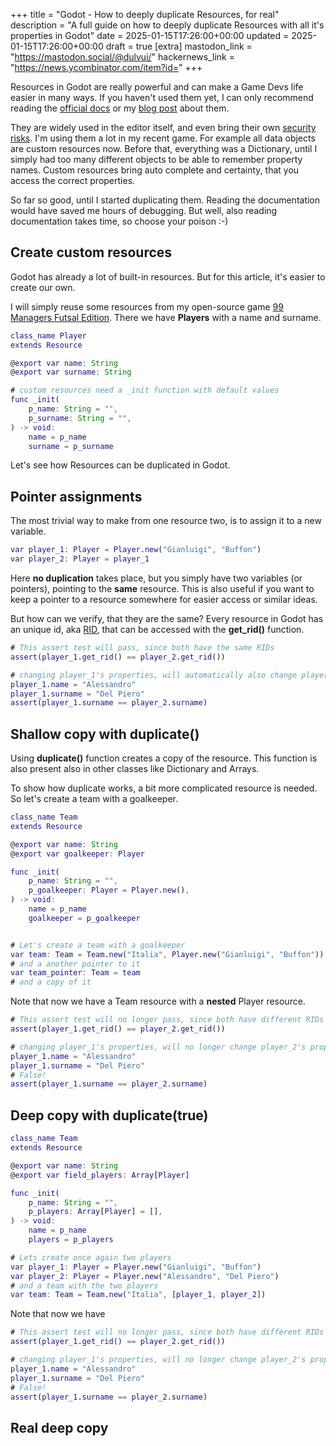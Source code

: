 +++
title = "Godot - How to deeply duplicate Resources, for real"
description = "A full guide on how to deeply duplicate Resources with all it's properties in Godot"
date = 2025-01-15T17:26:00+00:00
updated = 2025-01-15T17:26:00+00:00
draft = true
[extra]
mastodon_link = "https://mastodon.social/@dulvui/"
hackernews_link = "https://news.ycombinator.com/item?id="
+++

Resources in Godot are really powerful and can make a Game Devs life easier in many ways.
If you haven't used them yet, I can only recommend reading the
[official docs](https://docs.godotengine.org/en/stable/tutorials/scripting/resources.html)
or my [blog post](@/blog/godot-custom-resources.md) about them. 

They are widely used in the editor itself, and even bring their own [security risks](https://github.com/godotengine/godot-proposals/issues/4925).
I'm using them a lot in my recent game.
For example all data objects are custom resources now.
Before that, everything was a Dictionary, until I simply had too many different objects to be able to remember property names.
Custom resources bring auto complete and certainty, that you access the correct properties.

So far so good, until I started duplicating them.
Reading the documentation would have saved me hours of debugging.
But well, also reading documentation takes time, so choose your poison :-)

## Create custom resources
Godot has already a lot of built-in resources.
But for this article, it's easier to create our own.

I will simply reuse some resources from my open-source game [99 Managers Futsal Edition](@/games/99managers-futsal-edition/index.md).
There we have **Players** with a name and surname.
```gd
class_name Player
extends Resource

@export var name: String
@export var surname: String

# custom resources need a _init function with default values
func _init(
    p_name: String = "",
    p_surname: String = "",
) -> void:
    name = p_name
    surname = p_surname

```

Let's see how Resources can be duplicated in Godot.

## Pointer assignments
The most trivial way to make from one resource two, is to assign it to a new variable.
```gd
var player_1: Player = Player.new("Gianluigi", "Buffon")
var player_2: Player = player_1
```
Here **no duplication** takes place, but you simply have two variables (or pointers), pointing to the **same** resource.
This is also useful if you want to keep a pointer to a resource somewhere for easier access or similar ideas.

But how can we verify, that they are the same?
Every resource in Godot has an unique id, aka [RID](https://docs.godotengine.org/en/stable/classes/class_rid.html),
that can be accessed with the **get_rid()** function.
```gd
# This assert test will pass, since both have the same RIDs
assert(player_1.get_rid() == player_2.get_rid())

# changing player_1's properties, will automatically also change player_2's properties
player_1.name = "Alessandro"
player_1.surname = "Del Piero"
assert(player_1.surname == player_2.surname)
```

## Shallow copy with duplicate()
Using **duplicate()** function creates a copy of the resource.
This function is also present also in other classes like Dictionary and Arrays.

To show how duplicate works, a bit more complicated resource is needed.
So let's create a team with a goalkeeper.
```gd
class_name Team
extends Resource

@export var name: String
@export var goalkeeper: Player

func _init(
    p_name: String = "",
    p_goalkeeper: Player = Player.new(),
) -> void:
    name = p_name
    goalkeeper = p_goalkeeper
```

```gd

# Let's create a team with a goalkeeper
var team: Team = Team.new("Italia", Player.new("Gianluigi", "Buffon"))
# and a another pointer to it
var team_pointer: Team = team
# and a copy of it
```

Note that now we have a Team resource with a **nested** Player resource.
```gd
# This assert test will no longer pass, since both have different RIDs
assert(player_1.get_rid() == player_2.get_rid())

# changing player_1's properties, will no longer change player_2's properties
player_1.name = "Alessandro"
player_1.surname = "Del Piero"
# False!
assert(player_1.surname == player_2.surname)
```


## Deep copy with duplicate(true)
```gd
class_name Team
extends Resource

@export var name: String
@export var field_players: Array[Player]

func _init(
    p_name: String = "",
    p_players: Array[Player] = [],
) -> void:
    name = p_name
    players = p_players

```

```gd
# Lets create once again two players
var player_1: Player = Player.new("Gianluigi", "Buffon")
var player_2: Player = Player.new("Alessandro", "Del Piero")
# and a team with the two players
var team: Team = Team.new("Italia", [player_1, player_2])
```

Note that now we have 
```gd
# This assert test will no longer pass, since both have different RIDs
assert(player_1.get_rid() == player_2.get_rid())

# changing player_1's properties, will no longer change player_2's properties
player_1.name = "Alessandro"
player_1.surname = "Del Piero"
# False!
assert(player_1.surname == player_2.surname)
```


## Real deep copy

